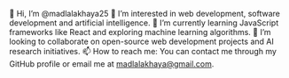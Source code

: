 👋 Hi, I’m @madlalakhaya25
👀 I’m interested in web development, software development and artificial intelligence.
🌱 I’m currently learning JavaScript frameworks like React and exploring machine learning algorithms.
💞️ I’m looking to collaborate on open-source web development projects and AI research initiatives.
📫 How to reach me: You can contact me through my GitHub profile or email me at madlalakhaya@gmail.com.
